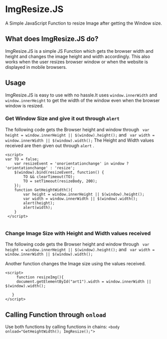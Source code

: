 # ImgResize.JS
A Simple JavaScript Function to resize Image after getting the Window size.

## What does ImgResize.JS do?
ImgResize.JS is a simple JS Function which gets the browser width and height and changes the image height and width accordingly. This also works when the user resizes browser window or when the website is displayed in mobile browsers.

## Usage
ImgResize.JS is easy to use with no hassle.It uses ``` window.innerWidth ``` and ``` window.innerHeight ``` to get the width of the window even when the browser window is resized. 

### Get Window Size and give it out through ``` alert ```

The following code gets the Browser height and window through ``` var height = window.innerHeight || $(window).height();```
and ``` var width = window.innerWidth || $(window).width();```
The Height and Width values received are then given out through ``` alert ``` .
```
<script>
var TO = false;
    var resizeEvent = 'onorientationchange' in window ? 'orientationchange' : 'resize';
    $(window).bind(resizeEvent, function() {
        TO && clearTimeout(TO);
        TO = setTimeout(resizeBody, 200);
    });
    function GetHeightWidth(){
        var height = window.innerHeight || $(window).height();
        var width = window.innerWidth || $(window).width();
        alert(height);
        alert(width);
    }
 </script>
 
  ```
### Change Image Size with Height and Width values received 
  The following code gets the Browser height and window through ``` var height = window.innerHeight || $(window).height();```
and ``` var width = window.innerWidth || $(window).width();```

Another function changes the Image size using the values received.
```
<script>
     function resizeImg(){
     document.getElementById("art1").width = window.innerWidth || $(window).width();

   }
</script>
```

## Calling Function through ``` onload ```

Use both functions by calling functions in chains: ``` <body onload="GetHeightWidth(); ImgResize();"> ```
